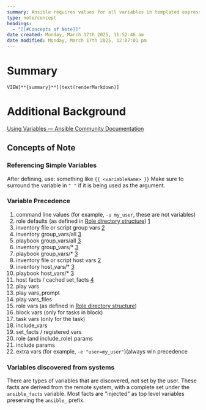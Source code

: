 ```yaml
---
summary: Ansible requires values for all variables in templated expressions. You can make variables optional, as well as mandatory. Ansible will fail if a variable in your playbook or command is undefined.
type: note/concept
headings:
  - "[[#Concepts of Note]]"
date created: Monday, March 17th 2025, 11:52:46 am
date modified: Monday, March 17th 2025, 12:07:01 pm
---
```

# Summary
`VIEW[**{summary}**][text(renderMarkdown)]`

# Additional Background
[Using Variables — Ansible Community Documentation](https://docs.ansible.com/ansible/latest/playbook_guide/playbooks_variables.html)

## Concepts of Note
### Referencing Simple Variables
After defining, use: something like `{{ <variableName> }}`
Make sure to surround the variable in `" "` if it is being used as the argument.

### Variable Precedence
1. command line values (for example, `-u my_user`, these are not variables)
2. role defaults (as defined in [Role directory structure](https://docs.ansible.com/ansible/latest/playbook_guide/playbooks_reuse_roles.html#role-directory-structure)) [1](https://docs.ansible.com/ansible/latest/playbook_guide/playbooks_variables.html#id14)
3. inventory file or script group vars [2](https://docs.ansible.com/ansible/latest/playbook_guide/playbooks_variables.html#id15)
4. inventory group_vars/all [3](https://docs.ansible.com/ansible/latest/playbook_guide/playbooks_variables.html#id16)
5. playbook group_vars/all [3](https://docs.ansible.com/ansible/latest/playbook_guide/playbooks_variables.html#id16)
6. inventory group_vars/* [3](https://docs.ansible.com/ansible/latest/playbook_guide/playbooks_variables.html#id16)
7. playbook group_vars/* [3](https://docs.ansible.com/ansible/latest/playbook_guide/playbooks_variables.html#id16)
8. inventory file or script host vars [2](https://docs.ansible.com/ansible/latest/playbook_guide/playbooks_variables.html#id15)
9. inventory host_vars/* [3](https://docs.ansible.com/ansible/latest/playbook_guide/playbooks_variables.html#id16)
10. playbook host_vars/* [3](https://docs.ansible.com/ansible/latest/playbook_guide/playbooks_variables.html#id16)
11. host facts / cached set_facts [4](https://docs.ansible.com/ansible/latest/playbook_guide/playbooks_variables.html#id17)
12. play vars
13. play vars_prompt
14. play vars_files
15. role vars (as defined in [Role directory structure](https://docs.ansible.com/ansible/latest/playbook_guide/playbooks_reuse_roles.html#role-directory-structure))
16. block vars (only for tasks in block)
17. task vars (only for the task)
18. include_vars
19. set_facts / registered vars
20. role (and include_role) params
21. include params
22. extra vars (for example, `-e "user=my_user"`)(always win precedence

### Variables discovered from systems
There are types of variables that are discovered, not set by the user. These facts are derived from the remote system, with a complete set under the `ansible_facts` variable. Most facts are "injected" as top level variables preserving the `ansible_` prefix. 